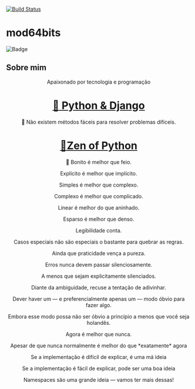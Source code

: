[![Build Status](https://travis-ci.org/mod64bits/mod64bits.svg?branch=master)](https://travis-ci.org/mod64bits/mod64bits)
# mod64bits


![Badge](https://img.shields.io/badge/python-developer-brightgreen)

## Sobre mim
<p align="center">Apaixonado por tecnologia e programação </p>

<h1 align="center">
    <a href="https://www.djangoproject.com/">🔗 Python & Django</a>
</h1>
<p align="center">🚀 Não existem métodos fáceis para resolver problemas difíceis.</p>

<h1 align="center">
    <a href="https://pt.wikipedia.org/wiki/Zen_of_Python">🔗Zen of Python</a>
</h1>
<p align="center">🚀
    Bonito é melhor que feio.</p>
    <p align="center">Explícito é melhor que implícito.</p>
    <p align="center">Simples é melhor que complexo.</p>
    <p align="center">Complexo é melhor que complicado.</p>
    <p align="center">Linear é melhor do que aninhado.</p>
    <p align="center">Esparso é melhor que denso.</p>
    <p align="center">Legibilidade conta.</p>
    <p align="center">Casos especiais não são especiais o bastante para quebrar as regras.</p>
    <p align="center">Ainda que praticidade vença a pureza.</p>
    <p align="center">Erros nunca devem passar silenciosamente.</p> 
    <p align="center">A menos que sejam explicitamente silenciados.</p>
    <p align="center">Diante da ambiguidade, recuse a tentação de adivinhar.</p>
    <p align="center">Dever haver um — e preferencialmente apenas um — modo óbvio para fazer algo.</p>
    <p align="center">Embora esse modo possa não ser óbvio a princípio a menos que você seja holandês.</p>
    <p align="center">Agora é melhor que nunca.</p>
    <p align="center">Apesar de que nunca normalmente é melhor do que *exatamente* agora</p>
    <p align="center">Se a implementação é difícil de explicar, é uma má ideia</p>
    <p align="center">Se a implementação é fácil de explicar, pode ser uma boa ideia</p>
    <p align="center">Namespaces são uma grande ideia — vamos ter mais dessas!</p>
</p>

